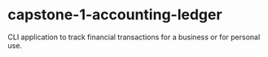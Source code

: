 # capstone-1-accounting-ledger
CLI application to track financial transactions for a business or for personal use.
